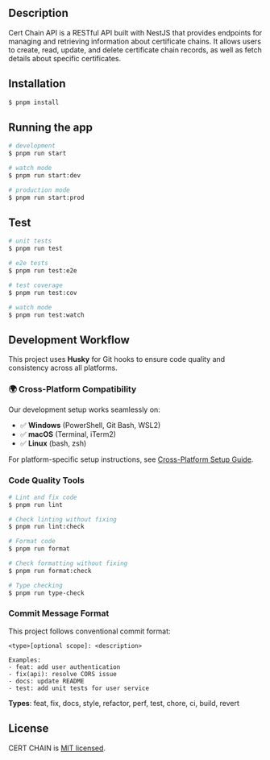 ## Description

Cert Chain API is a RESTful API built with NestJS that provides endpoints for managing and retrieving information about certificate chains. It allows users to create, read, update, and delete certificate chain records, as well as fetch details about specific certificates.

## Installation

```bash
$ pnpm install
```

## Running the app

```bash
# development
$ pnpm run start

# watch mode
$ pnpm run start:dev

# production mode
$ pnpm run start:prod
```

## Test

```bash
# unit tests
$ pnpm run test

# e2e tests
$ pnpm run test:e2e

# test coverage
$ pnpm run test:cov

# watch mode
$ pnpm run test:watch
```

## Development Workflow

This project uses **Husky** for Git hooks to ensure code quality and consistency across all platforms.

### 🌍 Cross-Platform Compatibility

Our development setup works seamlessly on:

- ✅ **Windows** (PowerShell, Git Bash, WSL2)
- ✅ **macOS** (Terminal, iTerm2)
- ✅ **Linux** (bash, zsh)

For platform-specific setup instructions, see [Cross-Platform Setup Guide](docs/CROSS_PLATFORM_SETUP.md).

### Code Quality Tools

```bash
# Lint and fix code
$ pnpm run lint

# Check linting without fixing
$ pnpm run lint:check

# Format code
$ pnpm run format

# Check formatting without fixing
$ pnpm run format:check

# Type checking
$ pnpm run type-check
```

### Commit Message Format

This project follows conventional commit format:

```
<type>[optional scope]: <description>

Examples:
- feat: add user authentication
- fix(api): resolve CORS issue
- docs: update README
- test: add unit tests for user service
```

**Types**: feat, fix, docs, style, refactor, perf, test, chore, ci, build, revert

## License

CERT CHAIN is [MIT licensed](LICENSE).
